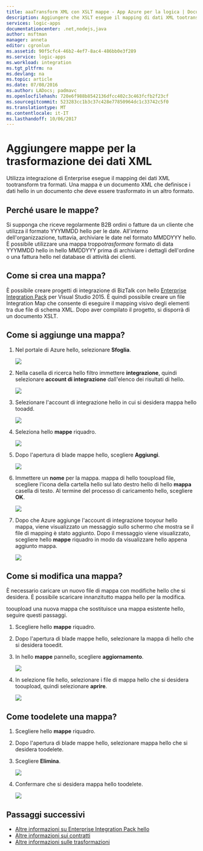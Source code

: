 ```yaml
---
title: aaaTransform XML con XSLT mappe - App Azure per la logica | Documenti Microsoft
description: Aggiungere che XSLT esegue il mapping di dati XML tootransform con le applicazioni di logica di Azure e hello Enterprise Integration Pack
services: logic-apps
documentationcenter: .net,nodejs,java
author: msftman
manager: anneta
editor: cgronlun
ms.assetid: 90f5cfc4-46b2-4ef7-8ac4-486bb0e3f289
ms.service: logic-apps
ms.workload: integration
ms.tgt_pltfrm: na
ms.devlang: na
ms.topic: article
ms.date: 07/08/2016
ms.author: LADocs; padmavc
ms.openlocfilehash: 720e6f988b8542136dfcc402c3c463fcfb2f23cf
ms.sourcegitcommit: 523283cc1b3c37c428e77850964dc1c33742c5f0
ms.translationtype: MT
ms.contentlocale: it-IT
ms.lasthandoff: 10/06/2017
---
```

# <a name="add-maps-for-xml-data-transform"></a>Aggiungere mappe per la trasformazione dei dati XML

Utilizza integrazione di Enterprise esegue il mapping dei dati XML tootransform tra formati. Una mappa è un documento XML che definisce i dati hello in un documento che deve essere trasformato in un altro formato. 

## <a name="why-use-maps"></a>Perché usare le mappe?

Si supponga che riceve regolarmente B2B ordini o fatture da un cliente che utilizza il formato YYYMMDD hello per le date. All'interno dell'organizzazione, tuttavia, archiviare le date nel formato MMDDYYY hello. È possibile utilizzare una mappa troppo*trasformare* formato di data YYYMMDD hello in hello MMDDYYY prima di archiviare i dettagli dell'ordine o una fattura hello nel database di attività dei clienti.

## <a name="how-do-i-create-a-map"></a>Come si crea una mappa?

È possibile creare progetti di integrazione di BizTalk con hello [Enterprise Integration Pack](logic-apps-enterprise-integration-overview.md "informazioni sul pacchetto di integrazione di enterprise hello") per Visual Studio 2015. È quindi possibile creare un file Integration Map che consente di eseguire il mapping visivo degli elementi tra due file di schema XML. Dopo aver compilato il progetto, si disporrà di un documento XSLT.

## <a name="how-do-i-add-a-map"></a>Come si aggiunge una mappa?

1. Nel portale di Azure hello, selezionare **Sfoglia**.

    ![](./media/logic-apps-enterprise-integration-overview/overview-1.png)

2. Nella casella di ricerca hello filtro immettere **integrazione**, quindi selezionare **account di integrazione** dall'elenco dei risultati di hello.

    ![](./media/logic-apps-enterprise-integration-overview/overview-2.png)

3. Selezionare l'account di integrazione hello in cui si desidera mappa hello tooadd.

    ![](./media/logic-apps-enterprise-integration-overview/overview-3.png)

4. Seleziona hello **mappe** riquadro.

    ![](./media/logic-apps-enterprise-integration-maps/map-1.png)

5. Dopo l'apertura di blade mappe hello, scegliere **Aggiungi**.

    ![](./media/logic-apps-enterprise-integration-maps/map-2.png)  

6. Immettere un **nome** per la mappa. mappa di hello tooupload file, scegliere l'icona della cartella hello sul lato destro hello di hello **mappa** casella di testo. Al termine del processo di caricamento hello, scegliere **OK**.

    ![](./media/logic-apps-enterprise-integration-maps/map-3.png)

7. Dopo che Azure aggiunge l'account di integrazione tooyour hello mappa, viene visualizzato un messaggio sullo schermo che mostra se il file di mapping è stato aggiunto. Dopo il messaggio viene visualizzato, scegliere hello **mappe** riquadro in modo da visualizzare hello appena aggiunto mappa.

    ![](./media/logic-apps-enterprise-integration-maps/map-4.png)

## <a name="how-do-i-edit-a-map"></a>Come si modifica una mappa?

È necessario caricare un nuovo file di mappa con modifiche hello che si desidera. È possibile scaricare innanzitutto mappa hello per la modifica.

tooupload una nuova mappa che sostituisce una mappa esistente hello, seguire questi passaggi.

1. Scegliere hello **mappe** riquadro.

2. Dopo l'apertura di blade mappe hello, selezionare la mappa di hello che si desidera tooedit.

3. In hello **mappe** pannello, scegliere **aggiornamento**.

    ![](./media/logic-apps-enterprise-integration-maps/edit-1.png)

4. In selezione file hello, selezionare i file di mappa hello che si desidera tooupload, quindi selezionare **aprire**.

    ![](./media/logic-apps-enterprise-integration-maps/edit-2.png)

## <a name="how-toodelete-a-map"></a>Come toodelete una mappa?

1. Scegliere hello **mappe** riquadro.

2. Dopo l'apertura di blade mappe hello, selezionare mappa hello che si desidera toodelete.

3. Scegliere **Elimina**.

    ![](./media/logic-apps-enterprise-integration-maps/delete.png)

4. Confermare che si desidera mappa hello toodelete.

    ![](./media/logic-apps-enterprise-integration-maps/delete-confirmation-1.png)

## <a name="next-steps"></a>Passaggi successivi
* [Altre informazioni su Enterprise Integration Pack hello](logic-apps-enterprise-integration-overview.md "apprendere Enterprise Integration Pack")  
* [Altre informazioni sui contratti](../logic-apps/logic-apps-enterprise-integration-agreements.md "Informazioni sui contratti di Enterprise Integration")  
* [Altre informazioni sulle trasformazioni](logic-apps-enterprise-integration-transform.md "Informazioni sulle trasformazioni di Enterprise Integration")  

